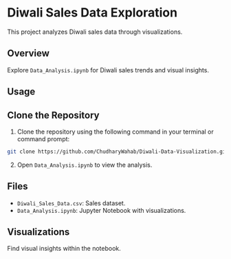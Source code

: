 # Diwali Sales Data Exploration

This project analyzes Diwali sales data through visualizations.

## Overview

Explore `Data_Analysis.ipynb` for Diwali sales trends and visual insights.

## Usage

## Clone the Repository

1. Clone the repository using the following command in your terminal or command prompt:

```bash
git clone https://github.com/ChudharyWahab/Diwali-Data-Visualization.git
```  
2. Open `Data_Analysis.ipynb` to view the analysis.

## Files

- `Diwali_Sales_Data.csv`: Sales dataset.
- `Data_Analysis.ipynb`: Jupyter Notebook with visualizations.

## Visualizations

Find visual insights within the notebook.


